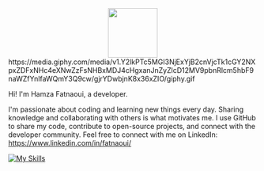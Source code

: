 <div id="header" align="center">
  <img src="[https://media.giphy.com/media/M9gbBd9nbDrOTu1Mqx/giphy.gif](https://media.giphy.com/media/v1.Y2lkPTc5MGI3NjExYjB2cnVjcTk1cGY2NXpxZDFxNHc4eXNwZzFsNHBxMDJ4cHgxanJnZyZlcD12MV9pbnRlcm5hbF9naWZfYnlfaWQmY3Q9cw/gjrYDwbjnK8x36xZIO/giphy.gif
)" width="100"/>
</div>
https://media.giphy.com/media/v1.Y2lkPTc5MGI3NjExYjB2cnVjcTk1cGY2NXpxZDFxNHc4eXNwZzFsNHBxMDJ4cHgxanJnZyZlcD12MV9pbnRlcm5hbF9naWZfYnlfaWQmY3Q9cw/gjrYDwbjnK8x36xZIO/giphy.gif

Hi! I'm Hamza Fatnaoui, a developer.

I'm passionate about coding and learning new things every day. Sharing knowledge and collaborating with others is what motivates me. I use GitHub to share my code, contribute to open-source projects, and connect with the developer community.
Feel free to connect with me on LinkedIn: https://www.linkedin.com/in/fatnaoui/

[![My Skills](https://skillicons.dev/icons?i=js,html,css,wasm,python)](https://skillicons.dev)
